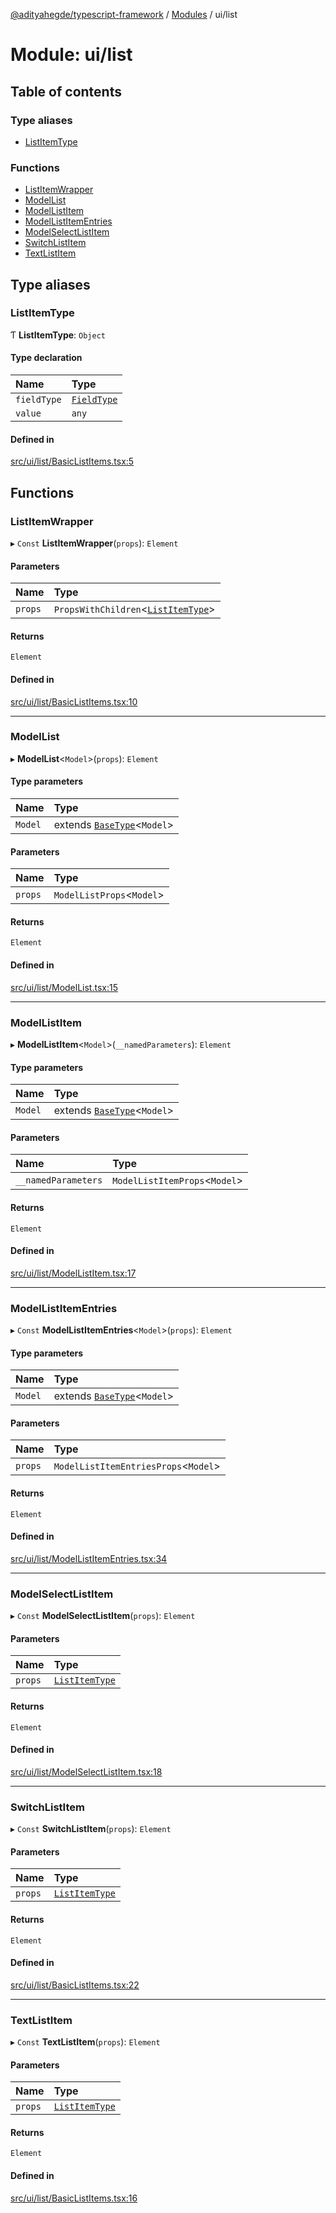 [@adityahegde/typescript-framework](../README.md) / [Modules](../modules.md) / ui/list

# Module: ui/list

## Table of contents

### Type aliases

- [ListItemType](ui_list.md#listitemtype)

### Functions

- [ListItemWrapper](ui_list.md#listitemwrapper)
- [ModelList](ui_list.md#modellist)
- [ModelListItem](ui_list.md#modellistitem)
- [ModelListItemEntries](ui_list.md#modellistitementries)
- [ModelSelectListItem](ui_list.md#modelselectlistitem)
- [SwitchListItem](ui_list.md#switchlistitem)
- [TextListItem](ui_list.md#textlistitem)

## Type aliases

### ListItemType

Ƭ **ListItemType**: `Object`

#### Type declaration

| Name | Type |
| :------ | :------ |
| `fieldType` | [`FieldType`](models.md#fieldtype) |
| `value` | `any` |

#### Defined in

[src/ui/list/BasicListItems.tsx:5](https://github.com/AdityaHegde/typescript-framework/blob/3b13972/src/ui/list/BasicListItems.tsx#L5)

## Functions

### ListItemWrapper

▸ `Const` **ListItemWrapper**(`props`): `Element`

#### Parameters

| Name | Type |
| :------ | :------ |
| `props` | `PropsWithChildren`<[`ListItemType`](ui_list.md#listitemtype)\> |

#### Returns

`Element`

#### Defined in

[src/ui/list/BasicListItems.tsx:10](https://github.com/AdityaHegde/typescript-framework/blob/3b13972/src/ui/list/BasicListItems.tsx#L10)

___

### ModelList

▸ **ModelList**<`Model`\>(`props`): `Element`

#### Type parameters

| Name | Type |
| :------ | :------ |
| `Model` | extends [`BaseType`](../classes/models.BaseType.md)<`Model`\> |

#### Parameters

| Name | Type |
| :------ | :------ |
| `props` | `ModelListProps`<`Model`\> |

#### Returns

`Element`

#### Defined in

[src/ui/list/ModelList.tsx:15](https://github.com/AdityaHegde/typescript-framework/blob/3b13972/src/ui/list/ModelList.tsx#L15)

___

### ModelListItem

▸ **ModelListItem**<`Model`\>(`__namedParameters`): `Element`

#### Type parameters

| Name | Type |
| :------ | :------ |
| `Model` | extends [`BaseType`](../classes/models.BaseType.md)<`Model`\> |

#### Parameters

| Name | Type |
| :------ | :------ |
| `__namedParameters` | `ModelListItemProps`<`Model`\> |

#### Returns

`Element`

#### Defined in

[src/ui/list/ModelListItem.tsx:17](https://github.com/AdityaHegde/typescript-framework/blob/3b13972/src/ui/list/ModelListItem.tsx#L17)

___

### ModelListItemEntries

▸ `Const` **ModelListItemEntries**<`Model`\>(`props`): `Element`

#### Type parameters

| Name | Type |
| :------ | :------ |
| `Model` | extends [`BaseType`](../classes/models.BaseType.md)<`Model`\> |

#### Parameters

| Name | Type |
| :------ | :------ |
| `props` | `ModelListItemEntriesProps`<`Model`\> |

#### Returns

`Element`

#### Defined in

[src/ui/list/ModelListItemEntries.tsx:34](https://github.com/AdityaHegde/typescript-framework/blob/3b13972/src/ui/list/ModelListItemEntries.tsx#L34)

___

### ModelSelectListItem

▸ `Const` **ModelSelectListItem**(`props`): `Element`

#### Parameters

| Name | Type |
| :------ | :------ |
| `props` | [`ListItemType`](ui_list.md#listitemtype) |

#### Returns

`Element`

#### Defined in

[src/ui/list/ModelSelectListItem.tsx:18](https://github.com/AdityaHegde/typescript-framework/blob/3b13972/src/ui/list/ModelSelectListItem.tsx#L18)

___

### SwitchListItem

▸ `Const` **SwitchListItem**(`props`): `Element`

#### Parameters

| Name | Type |
| :------ | :------ |
| `props` | [`ListItemType`](ui_list.md#listitemtype) |

#### Returns

`Element`

#### Defined in

[src/ui/list/BasicListItems.tsx:22](https://github.com/AdityaHegde/typescript-framework/blob/3b13972/src/ui/list/BasicListItems.tsx#L22)

___

### TextListItem

▸ `Const` **TextListItem**(`props`): `Element`

#### Parameters

| Name | Type |
| :------ | :------ |
| `props` | [`ListItemType`](ui_list.md#listitemtype) |

#### Returns

`Element`

#### Defined in

[src/ui/list/BasicListItems.tsx:16](https://github.com/AdityaHegde/typescript-framework/blob/3b13972/src/ui/list/BasicListItems.tsx#L16)

